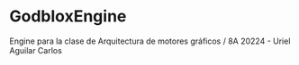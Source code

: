 # GodbloxEngine
Engine para la clase de Arquitectura de motores gráficos / 8A 20224 - Uriel Aguilar Carlos
